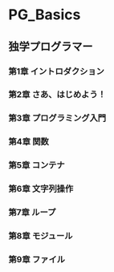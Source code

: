 # PG_Basics
## 独学プログラマー
### 第1章 イントロダクション
### 第2章 さあ、はじめよう！
### 第3章 プログラミング入門
### 第4章  関数
### 第5章 コンテナ
### 第6章 文字列操作
### 第7章 ループ
### 第8章 モジュール
### 第9章 ファイル



